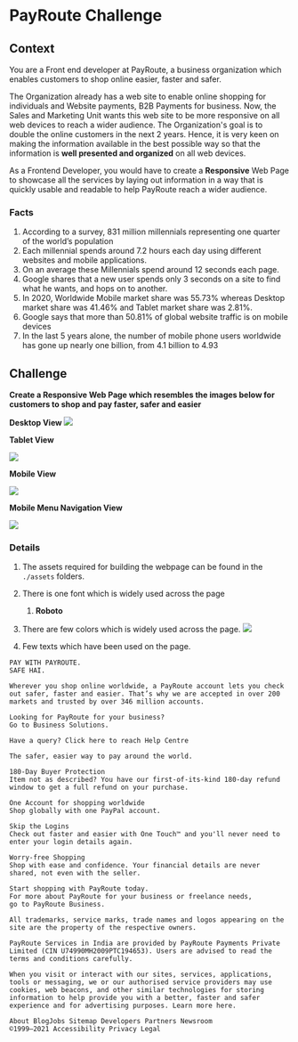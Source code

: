 # PayRoute Challenge

## Context

You are a Front end developer at PayRoute, a business organization which enables customers to shop online easier, faster and safer.

The Organization already has a web site to enable online shopping for individuals and Website payments, B2B Payments for business. Now, the Sales and Marketing Unit wants this web site to be more responsive on all web devices to reach a wider audience. The Organization's goal is to double the online customers in the next 2 years. Hence, it is very keen on making the information available in the best possible way so that the information is **well presented and organized** on all web devices.​

As a Frontend Developer, you would have to create a **Responsive** Web Page to showcase all the services by laying out information in a way that is quickly usable and readable to help PayRoute reach a wider audience.

### Facts
1. According to a survey, 831 million millennials representing one quarter of the world’s population
2. Each millennial spends around 7.2 hours each day using different websites and mobile applications.
3. On an average these Millennials spend around 12 seconds each page. 
4. Google shares that a new user spends only 3 seconds on a site to find what he wants, and hops on to another.
5. In 2020, Worldwide Mobile market share was 55.73% whereas Desktop market share was 41.46% and Tablet market share was 2.81%.
6. Google says that more than 50.81% of global website traffic is on mobile devices 
7. In the last 5 years alone, the number of mobile phone users worldwide has gone up nearly one billion, from 4.1 billion to 4.93

## Challenge

**Create a Responsive Web Page which resembles the images below for customers to shop and pay faster, safer and easier**

**Desktop View**
![](./PayRoute-Desktop.png)

**Tablet View**

![](./PayRoute-Tablet.png)

**Mobile View**

![](./PayRoute-Mobile1.png)

**Mobile Menu Navigation View**

![](./PayRoute-Menu.png)


### Details
1. The assets required for building the webpage can be found in the `./assets` folders.
2. There is one font which is widely used across the page
    1. **Roboto** 
3. There are few colors which is widely used across the page.
    ![](./assets/color-code.png)

4. Few texts which have been used on the page.
```
PAY WITH PAYROUTE.
SAFE HAI.

Wherever you shop online worldwide, a PayRoute account lets you check out safer, faster and easier. That’s why we are accepted in over 200 markets and trusted by over 346 million accounts.​

Looking for PayRoute for your business?
Go to Business Solutions.

Have a query? Click here to reach Help Centre

The safer, easier way to pay around the world.​

180-Day Buyer Protection
Item not as described? You have our first-of-its-kind 180-day refund window to get a full refund on your purchase.

One Account for shopping worldwide​
Shop globally with one PayPal account.​

Skip the Logins
Check out faster and easier with One Touch™ and you'll never need to enter your login details again.

Worry-free Shopping
Shop with ease and confidence. Your financial details are never shared, not even with the seller.

Start shopping with PayRoute today.
For more about PayRoute for your business or freelance needs,
go to PayRoute Business.

All trademarks, service marks, trade names and logos appearing on the site are the property of the respective owners.

PayRoute Services in India are provided by PayRoute Payments Private Limited (CIN U74990MH2009PTC194653). Users are advised to read the terms and conditions carefully.

When you visit or interact with our sites, services, applications, tools or messaging, we or our authorised service providers may use cookies, web beacons, and other similar technologies for storing information to help provide you with a better, faster and safer experience and for advertising purposes. Learn more here.

About BlogJobs Sitemap Developers Partners Newsroom 
©1999–2021 Accessibility Privacy Legal
```





